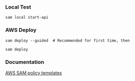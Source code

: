 ### Local Test
`sam local start-api`


### AWS Deploy

`sam deploy --guided  # Recommended for first time, then`

`sam deploy`


### Documentation
[AWS SAM policy templates](https://docs.aws.amazon.com/serverless-application-model/latest/developerguide/serverless-policy-templates.html)
